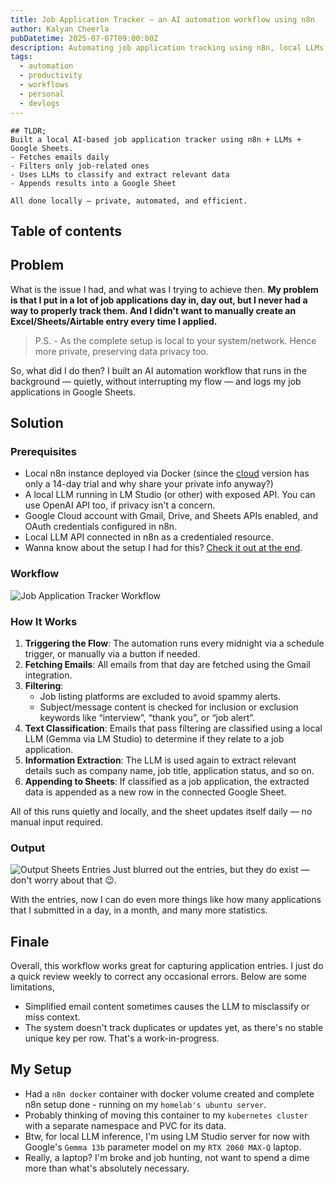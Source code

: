 ```yaml
---
title: Job Application Tracker — an AI automation workflow using n8n
author: Kalyan Cheerla
pubDatetime: 2025-07-07T09:00:00Z
description: Automating job application tracking using n8n, local LLMs, and Google Sheets — no manual entry, no data leaks.
tags:
  - automation
  - productivity
  - workflows
  - personal
  - devlogs
---
```


```
## TLDR;
Built a local AI-based job application tracker using n8n + LLMs + Google Sheets.
- Fetches emails daily
- Filters only job-related ones
- Uses LLMs to classify and extract relevant data
- Appends results into a Google Sheet

All done locally — private, automated, and efficient.
```

## Table of contents

## Problem
What is the issue I had, and what was I trying to achieve then. **My problem is that I put in a lot of job applications day in, day out, but I never had a way to properly track them. And I didn't want to manually create an Excel/Sheets/Airtable entry every time I applied.**

> P.S. - As the complete setup is local to your system/network. Hence more private, preserving data privacy too.

So, what did I do then? I built an AI automation workflow that runs in the background — quietly, without interrupting my flow — and logs my job applications in Google Sheets.

## Solution
### Prerequisites
* Local n8n instance deployed via Docker (since the [cloud](https://n8n.io) version has only a 14-day trial and why share your private info anyway?)
* A local LLM running in LM Studio (or other) with exposed API. You can use OpenAI API too, if privacy isn't a concern.
* Google Cloud account with Gmail, Drive, and Sheets APIs enabled, and OAuth credentials configured in n8n.
* Local LLM API connected in n8n as a credentialed resource.
* Wanna know about the setup I had for this? [Check it out at the end](#my-setup).

### Workflow
![Job Application Tracker Workflow](@/assets/images/job_application_tracker_workflow.png)

### How It Works
1. **Triggering the Flow**: The automation runs every midnight via a schedule trigger, or manually via a button if needed.
2. **Fetching Emails**: All emails from that day are fetched using the Gmail integration.
3. **Filtering**:
   - Job listing platforms are excluded to avoid spammy alerts.
   - Subject/message content is checked for inclusion or exclusion keywords like “interview”, “thank you”, or “job alert”.
4. **Text Classification**: Emails that pass filtering are classified using a local LLM (Gemma via LM Studio) to determine if they relate to a job application.
5. **Information Extraction**: The LLM is used again to extract relevant details such as company name, job title, application status, and so on.
6. **Appending to Sheets**: If classified as a job application, the extracted data is appended as a new row in the connected Google Sheet.

All of this runs quietly and locally, and the sheet updates itself daily — no manual input required.

### Output
![Output Sheets Entries](@/assets/images/output_sheets_entries.png)
Just blurred out the entries, but they do exist — don't worry about that 😉.

With the entries, now I can do even more things like how many applications that I submitted in a day, in a month, and many more statistics.

## Finale
Overall, this workflow works great for capturing application entries. I just do a quick review weekly to correct any occasional errors. Below are some limitations,

* Simplified email content sometimes causes the LLM to misclassify or miss context.
* The system doesn't track duplicates or updates yet, as there's no stable unique key per row. That's a work-in-progress.

## My Setup
* Had a `n8n docker` container with docker volume created and complete n8n setup done - running on my `homelab's ubuntu server`.
* Probably thinking of moving this container to my `kubernetes cluster` with a separate namespace and PVC for its data.
* Btw, for local LLM inference, I'm using LM Studio server for now with Google's `Gemma 13b` parameter model on my `RTX 2060 MAX-Q` laptop.
* Really, a laptop? I'm broke and job hunting, not want to spend a dime more than what's absolutely necessary.
